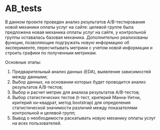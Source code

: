 # AB_tests
В данном проекте проведен анализ результатов A/B-тестирования новой механики оплаты услуг на сайте: целевой группе была предложена новая механика оплаты услуг на сайте, у контрольной группы оставалась базовая механика. 
Дополнительно реализованы функции, позволяющие подгружать новую информацию об эксперименте, пересчитывать метрики с учетом новой информации и строить графики по полученным метрикам.  

Основные этапы: 
1. Предварительный анализ данных (EDA), выявление зависимостей между данными;
2. Выбор данных, на основании которых будет проводится анализ результатов A/B-тестов;
3. Выбор и расчет метрик для анализа результатов A/B-тестов;
4. Выбор статистических тестов (t-тест, критерий Манна-Уитни, критерий хи-квадрат, метод bootstrap) для определения статистической значимости различий между показателями контрольной и целевой групп;
5. Вывод о необходимости раскатывать новую механику оплаты услуг на всех пользователей.
